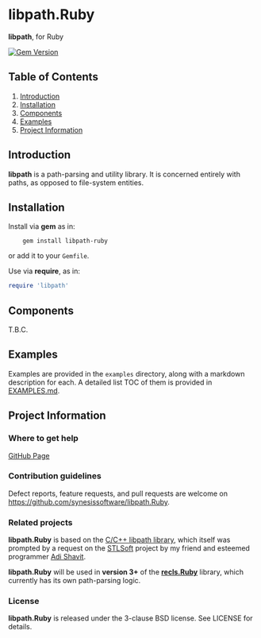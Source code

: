 # libpath.Ruby
**libpath**, for Ruby

[![Gem Version](https://badge.fury.io/rb/libpath-ruby.svg)](https://badge.fury.io/rb/libpath-ruby)

## Table of Contents

1. [Introduction](#introduction)
2. [Installation](#installation)
3. [Components](#components)
4. [Examples](#examples)
5. [Project Information](#project-information)

## Introduction

**libpath** is a path-parsing and utility library. It is concerned entirely with paths, as opposed to file-system entities.

## Installation

Install via **gem** as in:

```
	gem install libpath-ruby
```

or add it to your `Gemfile`.

Use via **require**, as in:

```Ruby
require 'libpath'
```

## Components

T.B.C.

## Examples

Examples are provided in the ```examples``` directory, along with a markdown description for each. A detailed list TOC of them is provided in [EXAMPLES.md](./EXAMPLES.md).

## Project Information

### Where to get help

[GitHub Page](https://github.com/synesissoftware/libpath.Ruby "GitHub Page")

### Contribution guidelines

Defect reports, feature requests, and pull requests are welcome on https://github.com/synesissoftware/libpath.Ruby.

### Related projects

**libpath.Ruby** is based on the [C/C++ libpath library](https://github.com/synesissoftware/libpath), which itself was prompted by a request on the [STLSoft](https://github.com/synesissoftware/STLSoft-1.10) project by my friend and esteemed programmer [Adi Shavit](https://github.com/adishavit).

**libpath.Ruby** will be used in **version 3+** of the **[recls.Ruby](https://github.com/synesissoftware/recls.Ruby)** library, which currently has its own path-parsing logic.

### License

**libpath.Ruby** is released under the 3-clause BSD license. See LICENSE for details.


